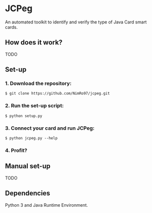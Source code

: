 # JCPeg
An automated toolkit to identify and verify the type of Java Card smart cards.

## How does it work?
TODO

## Set-up
### 1. Download the repository:
`$ git clone https://github.com/NimRo97/jcpeg.git`
### 2. Run the set-up script:
`$ python setup.py`
### 3. Connect your card and run JCPeg:
`$ python jcpeg.py --help`
### 4. Profit?

## Manual set-up
TODO

## Dependencies
Python 3 and Java Runtime Environment.
